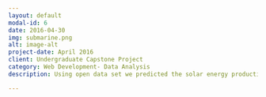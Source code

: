 ```yaml
---
layout: default
modal-id: 6
date: 2016-04-30
img: submarine.png
alt: image-alt
project-date: April 2016
client: Undergraduate Capstone Project
category: Web Development- Data Analysis
description: Using open data set we predicted the solar energy production by analyzing large climate data.

---
```

